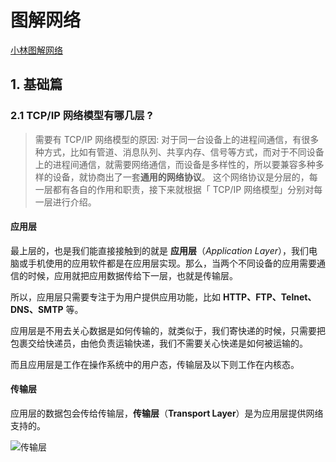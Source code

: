 # 图解网络
[小林图解网络](https://xiaolincoding.com/network)
## 1. 基础篇
### 2.1 TCP/IP 网络模型有哪几层 ?
> 需要有 TCP/IP 网络模型的原因:
> 对于同一台设备上的进程间通信，有很多种方式，比如有管道、消息队列、共享内存、信号等方式，而对于不同设备上的进程间通信，就需要网络通信，而设备是多样性的，所以要兼容多种多样的设备，就协商出了一套**通用的网络协议**。
> 这个网络协议是分层的，每一层都有各自的作用和职责，接下来就根据「 TCP/IP 网络模型」分别对每一层进行介绍。

#### 应用层
最上层的，也是我们能直接接触到的就是 **应用层**（_Application Layer_），我们电脑或手机使用的应用软件都是在应用层实现。那么，当两个不同设备的应用需要通信的时候，应用就把应用数据传给下一层，也就是传输层。

所以，应用层只需要专注于为用户提供应用功能，比如 **HTTP、FTP、Telnet、DNS、SMTP** 等。

应用层是不用去关心数据是如何传输的，就类似于，我们寄快递的时候，只需要把包裹交给快递员，由他负责运输快递，我们不需要关心快递是如何被运输的。

而且应用层是工作在操作系统中的用户态，传输层及以下则工作在内核态。

#### 传输层
应用层的数据包会传给传输层，**传输层**（**Transport Layer**）是为应用层提供网络支持的。

![传输层](https://i.imgur.com/v3gEvdy.png)



